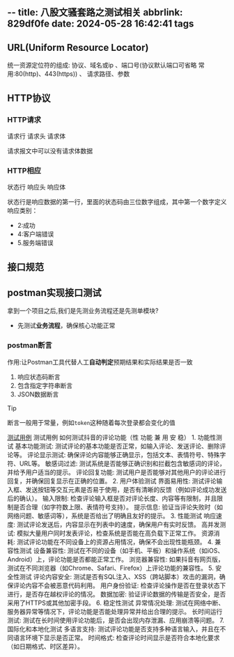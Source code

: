 --
title: 八股文骚套路之测试相关
abbrlink: 829df0fe
date: 2024-05-28 16:42:41
tags
---

## URL(Uniform Resource Locator)

统一资源定位符的组成: 协议、域名或ip 、端口号(协议默认端口可省略 常用:80(http)、443(https)) 、 请求路径、参数

## HTTP协议

### HTTP请求

请求行 请求头 请求体

请求报文中可以没有请求体数据

### HTTP相应

状态行 响应头 响应体

状态行是响应数据的第一行，里面的状态码由三位数字组成，其中第一个数字定义响应类别：

- 2:成功
- 4:客户端错误
- 5.服务端错误

## 接口规范

## postman实现接口测试

拿到一个项目之后,我们是先测业务流程还是先测单模块?

- 先测试**业务流程**，确保核心功能正常

### postman断言

作用:让Postman工具代替人工**自动判定**预期结果和实际结果是否一致

1. 响应状态码断言
1. 包含指定字符串断言
1. JSON数据断言

> [!TIP]
> 断言一般用于常量，例如`token`这种随着每次登录都会变化的值

[测试用例](https://mubu.com/app/edit/home/4e6-whUadSC)
测试用例
    如何测试抖音的评论功能（性 功能 兼 用 安 稳）
        1. 功能性测试
            基本功能测试: 测试评论的基本功能是否正常，如输入评论、发送评论、删除评论等。
            评论显示测试: 确保评论内容能够正确显示，包括文本、表情符号、特殊字符、URL等。
            敏感词过滤: 测试系统是否能够正确识别和拦截包含敏感词的评论，并给予用户适当的提示。
            评论回复功能: 测试用户是否能够对其他用户的评论进行回复，并确保回复显示在正确的位置。
        2. 用户体验测试
            界面易用性: 测试评论输入框、发送按钮等交互元素是否易于使用，是否有清晰的反馈（例如评论成功发送后的确认）。
            输入限制: 检查评论输入框是否对评论长度、内容等有限制，并且限制是否合理（如字符数上限、表情符号支持）。
            提示信息: 验证当评论失败时（如网络问题、敏感词等），系统是否给出了明确且友好的提示。
        3. 性能测试
            响应速度: 测试评论发送后，内容显示在列表中的速度，确保用户有实时反馈。
            高并发测试: 模拟大量用户同时发表评论，检查系统是否能在高负载下正常工作。
            资源消耗: 测试评论功能在不同设备上的资源占用情况，确保不会出现性能瓶颈。
        4. 兼容性测试
            设备兼容性: 测试在不同的设备（如手机、平板）和操作系统（如iOS、Android）上，评论功能是否都能正常工作。
            浏览器兼容性: 如果抖音有网页版，测试在不同浏览器（如Chrome、Safari、Firefox）上评论功能的兼容性。
        5. 安全性测试
            评论内容安全: 测试是否有SQL注入、XSS（跨站脚本）攻击的漏洞，确保评论内容不会被恶意代码利用。
            用户身份验证: 检查评论操作是否在登录状态下进行，是否存在越权评论的情况。
            数据加密: 验证评论数据的传输是否安全，是否采用了HTTPS或其他加密手段。
        6. 稳定性测试
            异常情况处理: 测试在网络中断、服务器异常等情况下，评论功能是否能处理异常并给出合理的提示。
            长时间运行测试: 测试在长时间使用评论功能后，是否会出现内存泄漏、应用崩溃等问题。
        7. 国际化和本地化测试
            多语言支持: 测试评论功能是否支持多种语言输入，并且在不同语言环境下显示是否正常。
            时间格式: 检查评论时间显示是否符合本地化要求（如日期格式、时区差异）。
